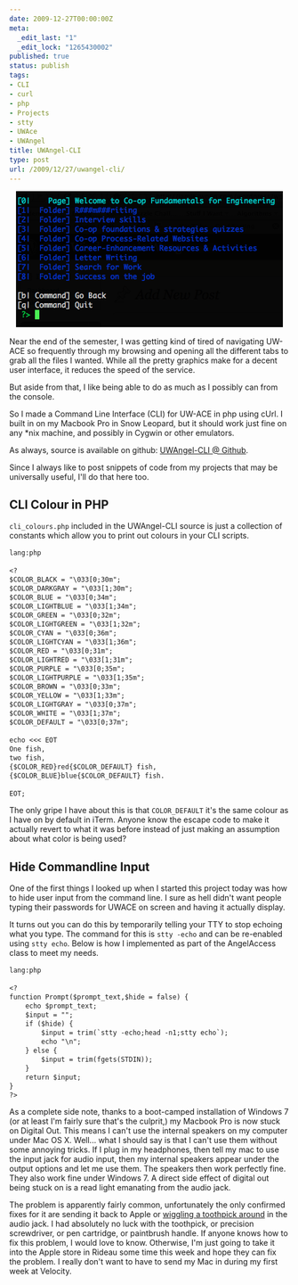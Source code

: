 ```yaml
---
date: 2009-12-27T00:00:00Z
meta:
  _edit_last: "1"
  _edit_lock: "1265430002"
published: true
status: publish
tags:
- CLI
- curl
- php
- Projects
- stty
- UWAce
- UWAngel
title: UWAngel-CLI
type: post
url: /2009/12/27/uwangel-cli/
---
```


<div style='text-align:center'>
  <img src="/images/uwangel-cli-1.png" width="480" height="244" />
</div>

Near the end of the semester, I was getting kind of tired of navigating UW-ACE 
so frequently through my browsing and opening all the different tabs to grab all 
the files I wanted. While all the pretty graphics make for a decent user 
interface, it reduces the speed of the service. 

But aside from that, I like being able to do as much as I possibly can from the 
console.

So I made a Command Line Interface (CLI) for UW-ACE in php using cUrl. I built 
in on my Macbook Pro in Snow Leopard, but it should work just fine on any *nix 
machine, and possibly in Cygwin or other emulators. 

As always, source is available on github: <a 
href="http://github.com/jlfwong/UWAngel-CLI">UWAngel-CLI @ Github</a>.

Since I always like to post snippets of code from my projects that may be 
universally useful, I'll do that here too.

CLI Colour in PHP
-----------------

`cli_colours.php` included in the UWAngel-CLI source is just a collection of 
constants which allow you to print out colours in your CLI scripts.

    lang:php

    <?
    $COLOR_BLACK = "\033[0;30m";
    $COLOR_DARKGRAY = "\033[1;30m";
    $COLOR_BLUE = "\033[0;34m";
    $COLOR_LIGHTBLUE = "\033[1;34m";
    $COLOR_GREEN = "\033[0;32m";
    $COLOR_LIGHTGREEN = "\033[1;32m";
    $COLOR_CYAN = "\033[0;36m";
    $COLOR_LIGHTCYAN = "\033[1;36m";
    $COLOR_RED = "\033[0;31m";
    $COLOR_LIGHTRED = "\033[1;31m";
    $COLOR_PURPLE = "\033[0;35m";
    $COLOR_LIGHTPURPLE = "\033[1;35m";
    $COLOR_BROWN = "\033[0;33m";
    $COLOR_YELLOW = "\033[1;33m";
    $COLOR_LIGHTGRAY = "\033[0;37m";
    $COLOR_WHITE = "\033[1;37m";
    $COLOR_DEFAULT = "\033[0;37m";

    echo <<< EOT
    One fish,
    two fish,
    {$COLOR_RED}red{$COLOR_DEFAULT} fish,
    {$COLOR_BLUE}blue{$COLOR_DEFAULT} fish.

    EOT;

The only gripe I have about this is that `COLOR_DEFAULT` it's the same colour as 
I have on by default in iTerm. Anyone know the escape code to make it actually 
revert to what it was before instead of just making an assumption about what 
color is being used?

Hide Commandline Input
----------------------

One of the first things I looked up when I started this project today was how to 
hide user input from the command line. I sure as hell didn't want people typing 
their passwords for UWACE on screen and having it actually display.

It turns out you can do this by temporarily telling your TTY to stop echoing 
what you type. The command for this is `stty -echo` and can be re-enabled using 
`stty echo`. Below is how I implemented as part of the AngelAccess class to meet 
my needs.

    lang:php

    <?
    function Prompt($prompt_text,$hide = false) {
        echo $prompt_text;
        $input = "";
        if ($hide) {
            $input = trim(`stty -echo;head -n1;stty echo`);
            echo "\n";
        } else {
            $input = trim(fgets(STDIN));
        }
        return $input;
    }
    ?>

As a complete side note, thanks to a boot-camped installation of Windows 7 (or 
at least I'm fairly sure that's the culprit,) my Macbook Pro is now stuck on 
Digital Out. This means I can't use the internal speakers on my computer under 
Mac OS X. Well... what I should say is that I can't use them without some 
annoying tricks. If I plug in my headphones, then tell my mac to use the input 
jack for audio input, then my internal speakers appear under the output options 
and let me use them. The speakers then work perfectly fine. They also work fine 
under Windows 7. A direct side effect of digital out being stuck on is a read 
light emanating from the audio jack. 

The problem is apparently fairly common, unfortunately the only confirmed fixes 
for it are sending it back to Apple or <a 
href="http://forums.macrumors.com/showthread.php?t=239287">wiggling a toothpick 
around</a> in the audio jack. I had absolutely no luck with the toothpick, or 
precision screwdriver, or pen cartridge, or paintbrush handle. If anyone knows 
how to fix this problem, I would love to know. Otherwise, I'm just going to take 
it into the Apple store in Rideau some time this week and hope they can fix the 
problem. I really don't want to have to send my Mac in during my first week at 
Velocity.
